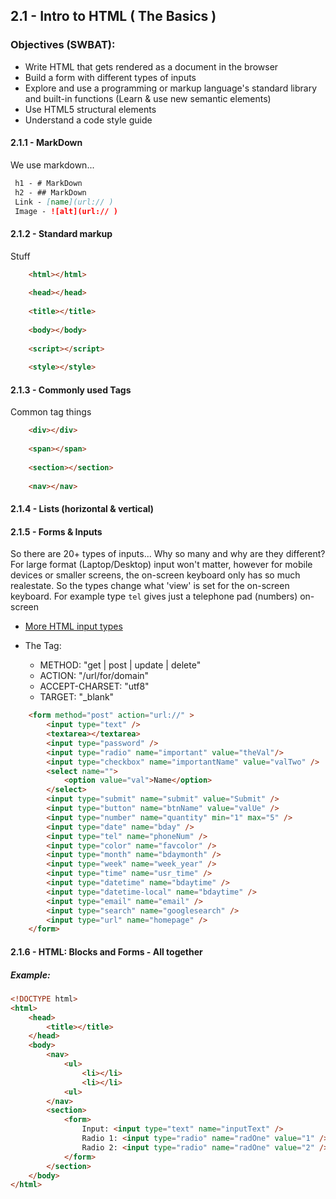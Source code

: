 ## 2.1 - Intro to HTML ( The Basics )
### Objectives (SWBAT):
 - Write HTML that gets rendered as a document in the browser
 - Build a form with different types of inputs
 - Explore and use a programming or markup language's standard library and built-in functions (Learn & use new semantic elements)
 - Use HTML5 structural elements
 - Understand a code style guide


#### 2.1.1 - MarkDown
We use markdown... 

```md
 h1 - # MarkDown
 h2 - ## MarkDown
 Link - [name](url:// )
 Image - ![alt](url:// )
```

#### 2.1.2 - Standard markup
Stuff

```html
	<html></html>
	
	<head></head>
	
	<title></title>
	
	<body></body>
	
	<script></script>
	
	<style></style>
```

#### 2.1.3 - Commonly used Tags
Common tag things

```html
	<div></div>
	
	<span></span>
	
	<section></section>
	
	<nav></nav>
```



#### 2.1.4 - Lists (horizontal & vertical)



#### 2.1.5 -  Forms & Inputs
So there are 20+ types of inputs... Why so many and why are they different?
For large format (Laptop/Desktop) input won't matter, however for mobile devices or smaller screens, the on-screen keyboard only has so much realestate.
So the types change what 'view' is set for the on-screen keyboard. For example type `tel` gives just a telephone pad (numbers) on-screen

- [More HTML input types](http://www.w3schools.com/html/html_form_input_types.asp)

- The Tag:
	- METHOD: "get | post | update | delete"
	- ACTION: "/url/for/domain"
	- ACCEPT-CHARSET: "utf8"
	- TARGET: "_blank"

```html
	<form method="post" action="url://" >
		<input type="text" />
		<textarea></textarea>
		<input type="password" />
		<input type="radio" name="important" value="theVal"/>
		<input type="checkbox" name="importantName" value="valTwo" />
		<select name="">
			<option value="val">Name</option>
		</select>
		<input type="submit" name="submit" value="Submit" />
		<input type="button" name="btnName" value="valUe" />
		<input type="number" name="quantity" min="1" max="5" />
		<input type="date" name="bday" />
		<input type="tel" name="phoneNum" />
		<input type="color" name="favcolor" />
		<input type="month" name="bdaymonth" />
		<input type="week" name="week_year" />
		<input type="time" name="usr_time" />
		<input type="datetime" name="bdaytime" />
		<input type="datetime-local" name="bdaytime" />
		<input type="email" name="email" />
		<input type="search" name="googlesearch" />
		<input type="url" name="homepage" />
	</form>
```

#### 2.1.6 - HTML: Blocks and Forms - All together

##### Example:
```html
<!DOCTYPE html>
<html>
	<head>
		<title></title>
	</head>
	<body>
		<nav>
			<ul>
				<li></li>
				<li></li>
			<ul>
		</nav>
		<section>
			<form>
				Input: <input type="text" name="inputText" />
				Radio 1: <input type="radio" name="radOne" value="1" />
				Radio 2: <input type="radio" name="radOne" value="2" />
			</form>
		</section>
	</body>
</html>
```




